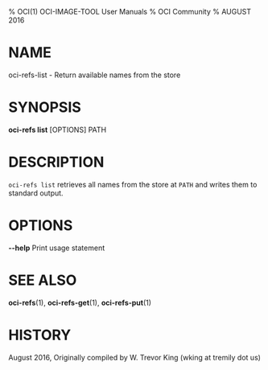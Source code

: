 % OCI(1) OCI-IMAGE-TOOL User Manuals
% OCI Community
% AUGUST 2016
# NAME

oci-refs-list \- Return available names from the store

# SYNOPSIS

**oci-refs list** [OPTIONS] PATH

# DESCRIPTION

`oci-refs list` retrieves all names from the store at `PATH` and writes them to standard output.

# OPTIONS

**--help**
  Print usage statement

# SEE ALSO

**oci-refs**(1), **oci-refs-get**(1), **oci-refs-put**(1)

# HISTORY

August 2016, Originally compiled by W. Trevor King (wking at tremily dot us)
